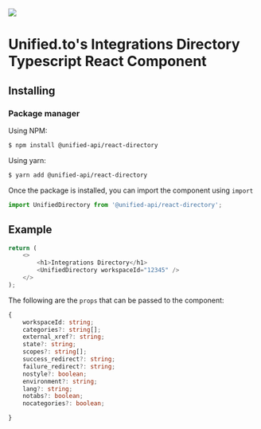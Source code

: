 <h1>
    <a href="https://unified.to"><img src="https://unified.to/images/logo.png" /></a>
</h1>

# Unified.to's Integrations Directory Typescript React Component

## Installing

### Package manager

Using NPM:

```bash
$ npm install @unified-api/react-directory
```

Using yarn:

```bash
$ yarn add @unified-api/react-directory
```

Once the package is installed, you can import the component using `import`

```ts
import UnifiedDirectory from '@unified-api/react-directory';
```

## Example

```js
return (
    <>
        <h1>Integrations Directory</h1>
        <UnifiedDirectory workspaceId="12345" />
    </>
);
```

The following are the `props` that can be passed to the component:

```ts
{
    workspaceId: string;
    categories?: string[];
    external_xref?: string;
    state?: string;
    scopes?: string[];
    success_redirect?: string;
    failure_redirect?: string;
    nostyle?: boolean;
    environment?: string;
    lang?: string;
    notabs?: boolean;
    nocategories?: boolean;

}
```
